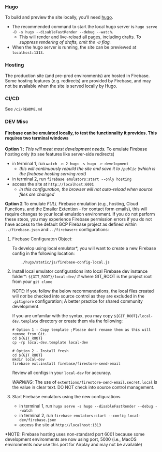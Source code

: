 ### Hugo
To build and preview the site locally, you'll need [hugo](https://gohugo.io/).

- The recommended command to start the local hugo server is `hugo serve -D -s hugo --disableFastRender --debug --watch`.
  - This will render and live-reload all pages, including drafts. _To suppress rendering of drafts, omit the `-D` flag._
- When the hugo server is running, the site can be previewed at `localhost:1313`.

### Hosting
The production site (and pre-prod environments) are hosted in Firebase. Some hosting features (e.g. redirects) are provided by Firebase, and may not be available when the site is served locally by Hugo.

### CI/CD
See `/ci/README.md`

### DEV Misc
#### Firebase can be emulated locally, to test the functionality it provides. This requires two terminal windows

**Option 1** : _This will meet most development needs._  To emulate Firebase hosting only (to see features like server-side redirects)
  - in terminal 1, run `watch -n 2 hugo -s hugo -e development`
    - _this will continuously rebuild the site and save it to `/public` (which is the firebase hosting serving root)_
  - in terminal 2, run `firebase emulators:start --only hosting`
  - access the site at `http://localhost:6001`
    - _in this configuration, the browser will not auto-reload when source files are changed_


**Option 2** To emulate _FULL_ Firebase emulation (e.g., hosting, Cloud Functions, and the [Emailer Extention](https://firebase.google.com/docs/extensions/official/firestore-send-email) - for contact form emails), this will require changes to your local emulation environment.  If you do not perform these steos, you may experience Firebase permission errors if you do not have access to the default GCP Firebase project as defined within `../firebase.json` and `../firebaserc` configurations:

1) Firebase Configuraton Object:

    To develop using local emulator*, you will want to create a new Firebase config in the following location:
    ```shell
        ./hugo/static/js/firebase-config-local.js
    ```
2. Install local emulator configurations into local Firebase dev instance folder*: `${GIT_ROOT}/local-dev/` # where GIT_ROOT is the project root from your `git clone`

    NOTE: If you follow the below recommendations, the local files created will _not_ be checked into source control as they are excluded in the `.gitignore` configuration; A better practice for shared community development.

    If you are unfamilar with the syntax, you may copy `${GIT_ROOT}/local-dev.template` directory or create them via the following:

    ```shell
    # Option 1 - Copy template ;Please dont rename them as this will remove from Git.
    cd ${GIT_ROOT}
    cp -rp local-dev.template local-dev

    # Option 2 - Install fresh
    cd ${GIT_ROOT}
    mkdir local-dev
    firebase ext:install firebase/firestore-send-email
    ```

    Review all configs in your `local-dev` for accuracy.

    *WARNING*:  The use of `extentions/firestore-send-email.secret.local` is the value in clear text.  DO NOT check into source control management.

3. Start Firebase emulators using the new configurations
    - in terminal 1, run `hugo serve -s hugo --disableFastRender --debug --watch`
    - in terminal 2, run `firebase emulators:start --config local-dev/firebase.json`
    - access the site at `http://localhost:1313`


  *NOTE:
  Firebase hosting uses non-standard port 6001 because some development environments are now using port, 5000 (i.e., MacOS environments now use this port for Airplay and may not be available)
